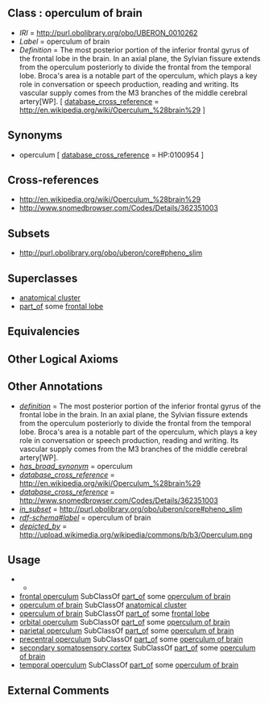
## Class : operculum of brain

 * *IRI* = http://purl.obolibrary.org/obo/UBERON_0010262
 * *Label* = operculum of brain
 * *Definition* = The most posterior portion of the inferior frontal gyrus of the frontal lobe in the brain. In an axial plane, the Sylvian fissure extends from the operculum posteriorly to divide the frontal from the temporal lobe. Broca's area is a notable part of the operculum, which plays a key role in conversation or speech production, reading and writing. Its vascular supply comes from the M3 branches of the middle cerebral artery[WP]. [ [database_cross_reference](../../ef/oboInOwl#hasDbXref.md) = http://en.wikipedia.org/wiki/Operculum_%28brain%29 ]

## Synonyms

 * operculum [ [database_cross_reference](../../ef/oboInOwl#hasDbXref.md) = HP:0100954 ]

## Cross-references

 * http://en.wikipedia.org/wiki/Operculum_%28brain%29
 * http://www.snomedbrowser.com/Codes/Details/362351003

## Subsets

 * http://purl.obolibrary.org/obo/uberon/core#pheno_slim

## Superclasses

 * [anatomical cluster](../../UBERON/77/UBERON_0000477.md)
 * [part_of](../../BFO/50/BFO_0000050.md) some [frontal lobe](../../UBERON/25/UBERON_0016525.md)

## Equivalencies


## Other Logical Axioms


## Other Annotations

 * *[definition](../../IAO/15/IAO_0000115.md)* = The most posterior portion of the inferior frontal gyrus of the frontal lobe in the brain. In an axial plane, the Sylvian fissure extends from the operculum posteriorly to divide the frontal from the temporal lobe. Broca's area is a notable part of the operculum, which plays a key role in conversation or speech production, reading and writing. Its vascular supply comes from the M3 branches of the middle cerebral artery[WP].
 * *[has_broad_synonym](../../ym/oboInOwl#hasBroadSynonym.md)* = operculum
 * *[database_cross_reference](../../ef/oboInOwl#hasDbXref.md)* = http://en.wikipedia.org/wiki/Operculum_%28brain%29
 * *[database_cross_reference](../../ef/oboInOwl#hasDbXref.md)* = http://www.snomedbrowser.com/Codes/Details/362351003
 * *[in_subset](../../et/oboInOwl#inSubset.md)* = http://purl.obolibrary.org/obo/uberon/core#pheno_slim
 * *[rdf-schema#label](../../el/rdf-schema#label.md)* = operculum of brain
 * *[depicted_by](../../depicted/by/depicted_by.md)* = http://upload.wikimedia.org/wikipedia/commons/b/b3/Operculum.png

## Usage

 * -
 * [frontal operculum](../../UBERON/47/UBERON_0002947.md) SubClassOf [part_of](../../BFO/50/BFO_0000050.md) some [operculum of brain](../../UBERON/62/UBERON_0010262.md)
 * [operculum of brain](../../UBERON/62/UBERON_0010262.md) SubClassOf [anatomical cluster](../../UBERON/77/UBERON_0000477.md)
 * [operculum of brain](../../UBERON/62/UBERON_0010262.md) SubClassOf [part_of](../../BFO/50/BFO_0000050.md) some [frontal lobe](../../UBERON/25/UBERON_0016525.md)
 * [orbital operculum](../../UBERON/93/UBERON_0002593.md) SubClassOf [part_of](../../BFO/50/BFO_0000050.md) some [operculum of brain](../../UBERON/62/UBERON_0010262.md)
 * [parietal operculum](../../UBERON/11/UBERON_0002911.md) SubClassOf [part_of](../../BFO/50/BFO_0000050.md) some [operculum of brain](../../UBERON/62/UBERON_0010262.md)
 * [precentral operculum](../../UBERON/05/UBERON_0002605.md) SubClassOf [part_of](../../BFO/50/BFO_0000050.md) some [operculum of brain](../../UBERON/62/UBERON_0010262.md)
 * [secondary somatosensory cortex](../../UBERON/34/UBERON_0008934.md) SubClassOf [part_of](../../BFO/50/BFO_0000050.md) some [operculum of brain](../../UBERON/62/UBERON_0010262.md)
 * [temporal operculum](../../UBERON/60/UBERON_0002560.md) SubClassOf [part_of](../../BFO/50/BFO_0000050.md) some [operculum of brain](../../UBERON/62/UBERON_0010262.md)

## External Comments

